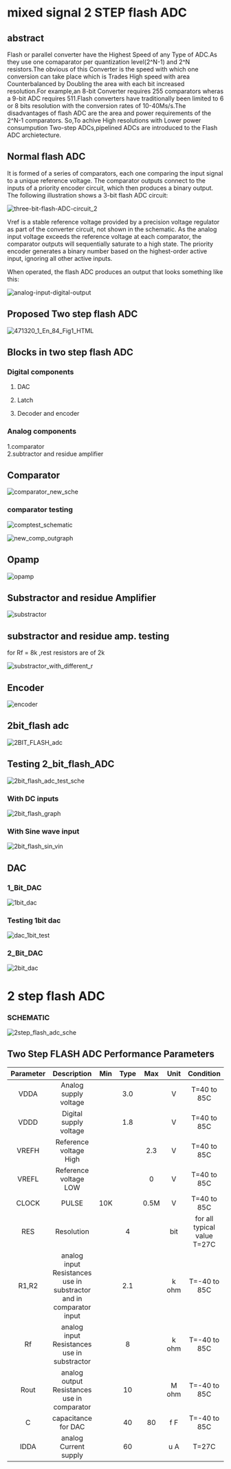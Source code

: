 # mixed signal  2 STEP flash ADC   

## abstract   
Flash or parallel converter have the Highest Speed of any Type of ADC.As they use one comaparator per quantization level(2^N-1) and 2^N resistors.The obvious of this Converter is the speed with which one conversion can take place which is Trades High speed with area Counterbalanced by Doubling the area with each bit increased resolution.For example,an 8-bit Converter requires 255 comparators wheras a 9-bit ADC requires 511.Flash converters have traditionally been limited to 6 or 8 bits resolution with the conversion rates of 10-40Ms/s.The disadvantages of flash ADC are the area and power requirements of the 2^N-1 comparators. So,To achive High resolutions with Lower power consumpution Two-step ADCs,pipelined ADCs are introduced to the Flash ADC archietecture.        

## Normal flash ADC   
It is formed of a series of comparators, each one comparing the input signal to a unique reference voltage. The comparator outputs connect to the inputs of a priority encoder circuit, which then produces a binary output. The following illustration shows a 3-bit flash ADC circuit:

![three-bit-flash-ADC-circuit_2](https://user-images.githubusercontent.com/110079790/217727478-d96bb606-066b-4256-9885-c87ad3e39f6f.jpg)

Vref is a stable reference voltage provided by a precision voltage regulator as part of the converter circuit, not shown in the schematic. As the analog input voltage exceeds the reference voltage at each comparator, the comparator outputs will sequentially saturate to a high state. The priority encoder generates a binary number based on the highest-order active input, ignoring all other active inputs.

When operated, the flash ADC produces an output that looks something like this:

![analog-input-digital-output](https://user-images.githubusercontent.com/110079790/217728843-af300135-3b83-4b29-9fac-341f427c6425.jpg)    

## Proposed Two step flash ADC   

![471320_1_En_84_Fig1_HTML](https://user-images.githubusercontent.com/110079790/218645626-87738d95-592e-427e-87e3-603f25d70bd4.png)

## Blocks in two step flash ADC  

### Digital components   

1. DAC    

2. Latch   

3. Decoder and encoder

### Analog components 
1.comparator   
2.subtractor and residue amplifier  

## Comparator    


![comparator_new_sche](https://user-images.githubusercontent.com/110079790/220752213-9238008a-1cc5-4e82-ae70-d0dd0639d32a.png)     


### comparator testing   


![comptest_schematic](https://user-images.githubusercontent.com/110079790/220752281-9dd7e193-aea8-42af-a248-5231d334a29a.png)    


![new_comp_outgraph](https://user-images.githubusercontent.com/110079790/220752323-cee9fbe0-77cf-412b-9554-45c739d41692.png)

   

## Opamp  
![opamp](https://user-images.githubusercontent.com/110079790/219589822-96f518b5-7155-4f64-9b49-016c5fc0e4f2.png)    

## Substractor and residue Amplifier   

![substractor](https://user-images.githubusercontent.com/110079790/220255878-7bafc963-35b6-448f-8607-fa5533c388cc.png)

## substractor and residue amp. testing   


for  Rf = 8k ,rest resistors are of 2k    



![substractor_with_different_r](https://user-images.githubusercontent.com/110079790/220255909-e3648a2d-2724-4553-9422-f5e2fed676dd.png)



## Encoder   

![encoder](https://user-images.githubusercontent.com/110079790/219590743-dcb1ee34-6b06-49ea-b9e9-6c6a4b082c27.png)    



## 2bit_flash adc 

  ![2BIT_FLASH_adc](https://user-images.githubusercontent.com/110079790/220751798-604c8fc8-5c1e-4cf5-88e3-2402960bba88.png)    


## Testing 2_bit_flash_ADC  


![2bit_flash_adc_test_sche](https://user-images.githubusercontent.com/110079790/220750614-a49e7515-d083-4ebf-8427-42684c09cfd2.png)     

### With DC inputs   

![2bit_flash_graph](https://user-images.githubusercontent.com/110079790/220751442-a54a6498-a5d1-4a0d-ae71-75d15017d417.png)   


### With Sine wave input    

![2bit_flash_sin_vin](https://user-images.githubusercontent.com/110079790/220751542-7b5e93e4-0848-4bb3-a46b-31e07634629c.png)    

## DAC  

### 1_Bit_DAC    

![1bit_dac](https://user-images.githubusercontent.com/110079790/220752537-a1ed79fd-118f-4bc2-a98e-4597716652fa.png)    

### Testing 1bit dac    

![dac_1bit_test](https://user-images.githubusercontent.com/110079790/220752790-1467e2bf-6b43-4b3b-8cfe-6e334d18113f.png)


### 2_Bit_DAC    

![2bit_dac](https://user-images.githubusercontent.com/110079790/220752667-a886d1a0-abdb-411b-a337-aed2c173cea6.png)


# 2 step flash ADC    

### SCHEMATIC    

![2step_flash_adc_sche](https://user-images.githubusercontent.com/110079790/220753216-2ab48acb-19bb-4a8f-8ee3-6e1806361abc.png)

## Two Step FLASH ADC Performance Parameters      

| Parameter| Description| Min | Type | Max | Unit | Condition |
| :---:  | :-: | :-: | :-: | :---:  | :-: | :-: |
|VDDA|Analog supply voltage||3.0||V|T=40 to 85C|
|VDDD|Digital supply voltage||1.8||V|T=40 to 85C|
|VREFH|Reference voltage High|||2.3|V|T=40 to 85C|
|VREFL|Reference voltage LOW|||0|V|T=40 to 85C|
|CLOCK|PULSE |10K||0.5M|V|T=40 to 85C|
|RES|Resolution| |4||bit|for all typical value T=27C|
|R1,R2|analog input Resistances use in substractor and in comparator input||2.1||k ohm|T=-40 to 85C|
|Rf|analog input Resistances use in substractor| |8||k ohm|T=-40 to 85C|
|Rout|analog output Resistances use in comparator| |10||M ohm|T=-40 to 85C|
|C|capacitance for DAC| |40|80|f F|T=-40 to 85C|
|IDDA|analog Current supply| |60||u A|T=27C|




